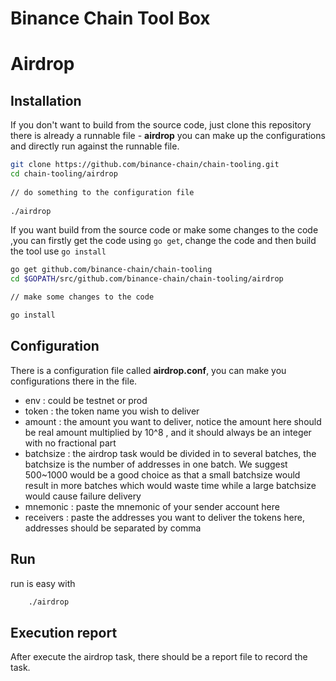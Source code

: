 # Binance Chain Tool Box

# Airdrop
## Installation

If you don't want to build from the source code, just clone this repository there is already a runnable file - **airdrop** you can make up the configurations and directly run against the runnable file.
  
```bash
git clone https://github.com/binance-chain/chain-tooling.git
cd chain-tooling/airdrop
    
// do something to the configuration file
    
./airdrop
```

If you want build from the source code or make some changes to the code ,you can firstly get the code using `go get`, change the code and then build the tool use `go install`

```bash
go get github.com/binance-chain/chain-tooling
cd $GOPATH/src/github.com/binance-chain/chain-tooling/airdrop

// make some changes to the code

go install

```

## Configuration
There is a configuration file called **airdrop.conf**, you can make you configurations there in the file.

- env : could be testnet or prod
- token : the token name you wish to deliver
- amount : the amount you want to deliver, notice the amount here should be real amount multiplied by 10^8 , and it should always be an integer with no fractional part
- batchsize : the airdrop task would be divided in to several batches, the batchsize is the number of addresses in one batch. We suggest 500~1000 would be a good choice as that a small batchsize would result in more batches which would waste time while a large batchsize would cause failure delivery
- mnemonic : paste the mnemonic of your sender account here 
- receivers : paste the addresses you want to deliver the tokens here, addresses should be separated by comma

## Run

run is easy with 

```bash
    ./airdrop
```

## Execution report

After execute the airdrop task, there should be a report file to record the task.
